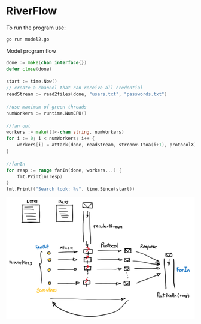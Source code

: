 # RiverFlow

To run the program use:
```bash
go run model2.go
```

Model program flow

```go
done := make(chan interface{})
defer close(done)

start := time.Now()
// create a channel that can receive all credential
readStream := read2files(done, "users.txt", "passwords.txt")

//use maximum of green threads
numWorkers := runtime.NumCPU()

//fan out
workers := make([]<-chan string, numWorkers)
for i := 0; i < numWorkers; i++ {
    workers[i] = attack(done, readStream, strconv.Itoa(i+1), protocolX)
}

//fanIn
for resp := range fanIn(done, workers...) {
    fmt.Println(resp)
}
fmt.Printf("Search took: %v", time.Since(start))
```

![model.png](model.png)
